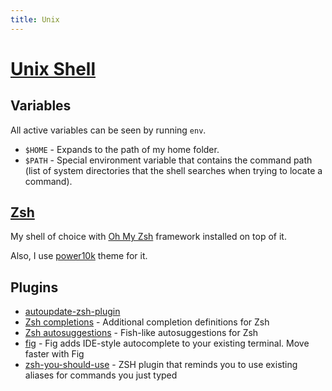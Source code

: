 ```yaml
---
title: Unix
---
```


# [Unix Shell](http://en.wikipedia.org/wiki/Unix_shell)

## Variables

All active variables can be seen by running `env`.

- `$HOME` - Expands to the path of my home folder.
- `$PATH` - Special environment variable that contains the command path (list of system directories that the shell searches when trying to locate a command).

## [Zsh](http://en.wikipedia.org/wiki/Z_shell)

My shell of choice with [Oh My Zsh](https://github.com/ohmyzsh/ohmyzsh) framework installed on top of it.

Also, I use [power10k](https://github.com/romkatv/powerlevel10k) theme for it.

## Plugins

- [autoupdate-zsh-plugin](https://github.com/TamCore/autoupdate-oh-my-zsh-plugins)
- [Zsh completions](https://github.com/zsh-users/zsh-completions) - Additional completion definitions for Zsh
- [Zsh autosuggestions](https://github.com/zsh-users/zsh-autosuggestions) - Fish-like autosuggestions for Zsh
- [fig](https://github.com/withfig/autocomplete) - Fig adds IDE-style autocomplete to your existing terminal. Move faster with Fig
- [zsh-you-should-use](https://github.com/MichaelAquilina/zsh-you-should-use) - ZSH plugin that reminds you to use existing aliases for commands you just typed